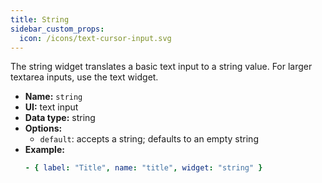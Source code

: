 ```yaml
---
title: String
sidebar_custom_props:
  icon: /icons/text-cursor-input.svg
---
```


The string widget translates a basic text input to a string value. For larger textarea inputs, use the text widget.

- **Name:** `string`
- **UI:** text input
- **Data type:** string
- **Options:**
  - `default`: accepts a string; defaults to an empty string
- **Example:**
  ```yaml
  - { label: "Title", name: "title", widget: "string" }
  ```
